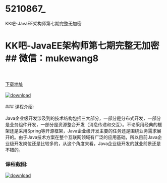 # 5210867_
KK吧-JavaEE架构师第七期完整无加密
# KK吧-JavaEE架构师第七期完整无加密## 微信：mukewang8
<br/></br>[下载地址](http://www.36tz.cn/article/5210867 "下载地址")
<br/></br>[![download](http://36tz.cn/muke_img/2020_03_1-45.png "下载地址")](http://www.36tz.cn/article/5210867 "下载地址")
<br/></br>### 课程介绍:<br/></br>Java企业级开发涉及到的技术结构包括三大部分，一部分是分布式开发，一部分是业务组件开发，一部分是资源整合开发（消息传递和交互）。不论采用经典的框架还是采用Spring等开源框架，Java企业级开发主要的任务还是围绕业务需求展开的。由于Java技术方案在整个互联网领域有广泛的应用基础，所以目前Java企业级开发岗位还是比较多的，从这个角度来看，Java企业级开发的就业前景还是不错的。

### 课程截图:
[![download](http://36tz.cn/muke_img/2020_03_2-16.png "下载地址")](http://www.36tz.cn/article/5210867 "下载地址")
